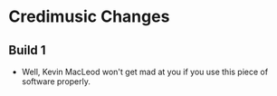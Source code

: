 # Credimusic Changes

## Build 1

- Well, Kevin MacLeod won't get mad at you if you use this piece of software properly.
